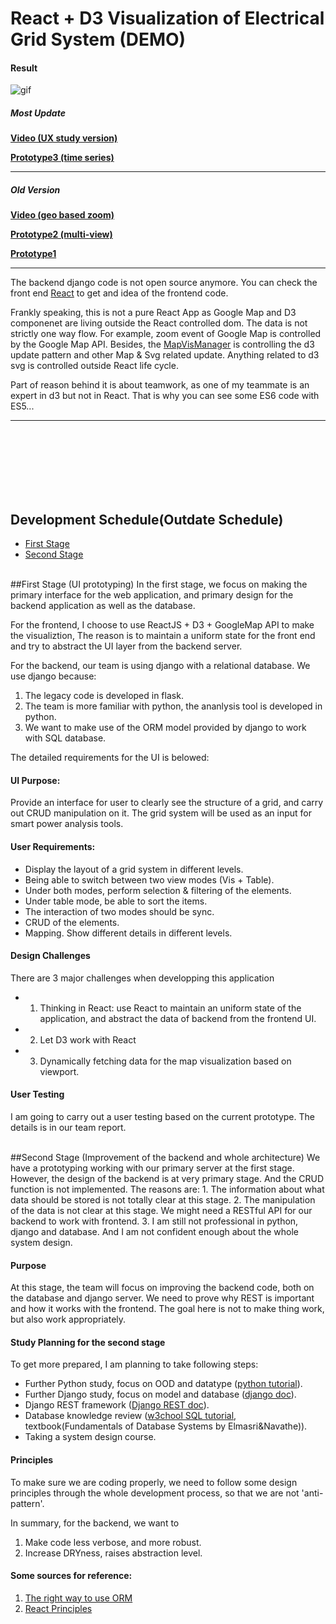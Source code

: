 # React + D3 Visualization of Electrical Grid System (DEMO)
#### Result

![gif](./time_series.gif)

##### Most Update
__[Video (UX study version)]__

__[Prototype3 (time series)]__

---

##### Old Version
__[Video (geo based zoom)]__

__[Prototype2 (multi-view)]__

__[Prototype1]__

[Prototype3 (time series)]: <http://www.kjhuang.com/pgdemo3/>
[Prototype2 (multi-view)]: <http://www.kjhuang.com/pgdemo2/public/>
[Prototype1]: <http://www.kjhuang.com/pgdemo/public/>
[Video (geo based zoom)]: <https://youtu.be/9h0TL7uOntI>
[Video (UX study version)]: <https://youtu.be/D1Dew-8vRIQ>
---

The backend django code is not open source anymore. You can check the front end [React](./static_version/react) to get and idea of the frontend code. 

Frankly speaking, this is not a pure React App as Google Map and D3 componenet are living outside the React controlled dom. The data is not strictly one way flow. For example, zoom event of Google Map is controlled by the Google Map API. Besides, the [MapVisManager](./static_version/react/app/components/MapVisUsage/MapVisManager.js) is controlling the d3 update pattern and other Map & Svg related update. Anything related to d3 svg is controlled outside React life cycle. 

Part of reason behind it is about teamwork, as one of my teammate is an expert in d3 but not in React. That is why you can see some ES6 code with ES5...


---
<br/>
<br/>
<br/>
<br/>
<br/>
<br/>

## Development Schedule(Outdate Schedule)
 - [First Stage](#first-stage)
 - [Second Stage](#second-stage)

<br />
##<a name="first-stage">First Stage (UI prototyping)</a>
In the first stage, we focus on making the primary interface for the web application, and primary design for the backend application as well as the database. 

For the frontend, I choose to use ReactJS + D3 + GoogleMap API to make the visualiztion, The reason is to maintain a uniform state for the front end and try to abstract the UI layer from the backend server.

For the backend, our team is using django with a relational database. We use django because:
 1. The legacy code is developed in flask. 
 2. The team is more familiar with python, the ananlysis tool is developed in python.
 3. We want to make use of the ORM model provided by django to work with SQL database.

The detailed requirements for the UI is belowed:

#### UI Purpose:
Provide an interface for user to clearly see the structure of a grid, and carry out CRUD manipulation on it. The grid system will be used as an input for smart power analysis tools.

#### User Requirements:
 - Display the layout of a grid system in different levels.
 - Being able to switch between two view modes (Vis + Table).
 - Under both modes, perform selection & filtering of the elements.
 - Under table mode, be able to sort the items.
 - The interaction of two modes should be sync.
 - CRUD of the elements.
 - Mapping. Show different details in different levels.

#### Design Challenges
There are 3 major challenges when developping this application
 - 1. Thinking in React: use React to maintain an uniform state of the application, and abstract the data of backend from the frontend UI.
 - 2. Let D3 work with React
 - 3. Dynamically fetching data for the map visualization based on viewport.


#### User Testing
I am going to carry out a user testing based on the current prototype. The details is in our team report.

<br />
##<a name="second-stage">Second Stage (Improvement of the backend and whole architecture)</a>
We have a prototyping working with our primary server at the first stage. However, the design of the backend is at very primary stage. And the CRUD function is not implemented. The reasons are:
 1. The information about what data should be stored is not totally clear at this stage.
 2. The manipulation of the data is not clear at this stage. We might need a RESTful API for our backend to work with frontend.
 3. I am still not professional in python, django and database. And I am not confident enough about the whole system design.

#### Purpose
At this stage, the team will focus on improving the backend code, both on the database and django server. We need to prove why REST is important and how it works with the frontend. The goal here is not to make thing work, but also work appropriately.

#### Study Planning for the second stage
To get more prepared, I am planning to take following steps:
 - Further Python study, focus on OOD and datatype ([python tutorial](http://wiki.jikexueyuan.com/project/start-learning-python/211.html)).
 - Further Django study, focus on model and database ([django doc](https://docs.djangoproject.com/en/1.10/topics/db/models/)).
 - Django REST framework ([Django REST doc](http://www.django-rest-framework.org/tutorial/5-relationships-and-hyperlinked-apis/)).
 - Database knowledge review ([w3chool SQL tutorial](http://www.w3schools.com/sql/), textbook(Fundamentals of Database Systems by Elmasri&Navathe)).
 - Taking a system design course.

#### Principles
To make sure we are coding properly, we need to follow some design principles through the whole development process, so that we are not 'anti-pattern'.

In summary, for the backend, we want to 
 1. Make code less verbose, and more robust.
 2. Increase DRYness, raises abstraction level.

#### Some sources for reference:
 1. [The right way to use ORM](https://www.dabapps.com/blog/higher-level-query-api-django-orm/)
 2. [React Principles](https://developmentarc.gitbooks.io/react-indepth/content/)

